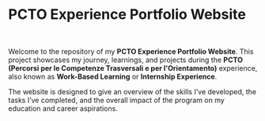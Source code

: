 # PCTO Experience Portfolio Website

<br>

Welcome to the repository of my **PCTO Experience Portfolio Website**. This project showcases my journey, learnings, and projects during the **PCTO (Percorsi per le Competenze Trasversali e per l'Orientamento)** experience, also known as **Work-Based Learning** or **Internship Experience**. 

The website is designed to give an overview of the skills I’ve developed, the tasks I’ve completed, and the overall impact of the program on my education and career aspirations.

